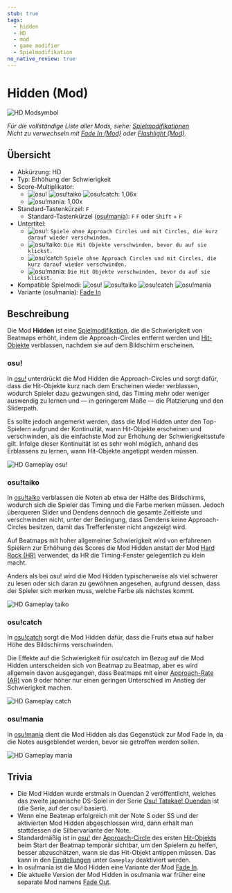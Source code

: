 ```yaml
---
stub: true
tags:
  - hidden
  - HD
  - mod
  - game modifier
  - Spielmodifikation
no_native_review: true
---
```


# Hidden (Mod)

![HD Modsymbol](/wiki/shared/mods/HD.png "Hidden (HD) Modsymbol")

*Für die vollständige Liste aller Mods, siehe: [Spielmodifikationen](/wiki/Gameplay/Game_modifier)*\
*Nicht zu verwechseln mit [Fade In (Mod)](/wiki/Gameplay/Game_modifier/Fade_In) oder [Flashlight (Mod)](/wiki/Gameplay/Game_modifier/Flashlight).*

## Übersicht

- Abkürzung: HD
- Typ: Erhöhung der Schwierigkeit
- Score-Multiplikator:
  - ![][osu!] ![][osu!taiko] ![][osu!catch]: 1,06x
  - ![][osu!mania]: 1,00x
- Standard-Tastenkürzel: `F`
  - Standard-Tastenkürzel ([osu!mania](/wiki/Game_mode/osu!mania)): `F` `F` oder `Shift` + `F`
- Untertitel:
  - ![][osu!]: `Spiele ohne Approach Circles und mit Circles, die kurz darauf wieder verschwinden.`
  - ![][osu!taiko]: `Die Hit Objekte verschwinden, bevor du auf sie klickst.`
  - ![][osu!catch] `Spiele ohne Approach Circles und mit Circles, die kurz darauf wieder verschwinden.`
  - ![][osu!mania]: `Die Hit Objekte verschwinden, bevor du auf sie klickst.`
- Kompatible Spielmodi: ![][osu!] ![][osu!taiko] ![][osu!catch] ![][osu!mania]
- Variante (osu!mania): [Fade In](/wiki/Gameplay/Game_modifier/Fade_In)

## Beschreibung

Die Mod **Hidden** ist eine [Spielmodifikation](/wiki/Gameplay/Game_modifier), die die Schwierigkeit von Beatmaps erhöht, indem die Approach-Circles entfernt werden und [Hit-Objekte](/wiki/Gameplay/Hit_object) verblassen, nachdem sie auf dem Bildschirm erscheinen.

### osu!

In [osu!](/wiki/Game_mode/osu!) unterdrückt die Mod Hidden die Approach-Circles und sorgt dafür, dass die Hit-Objekte kurz nach dem Erscheinen wieder verblassen, wodurch Spieler dazu gezwungen sind, das Timing mehr oder weniger auswendig zu lernen und — in geringerem Maße — die Platzierung und den Sliderpath.

Es sollte jedoch angemerkt werden, dass die Mod Hidden unter den Top-Spielern aufgrund der Kontinuität, wann Hit-Objekte erscheinen und verschwinden, als die einfachste Mod zur Erhöhung der Schwierigkeitsstufe gilt. Infolge dieser Kontinuität ist es sehr wohl möglich, anhand des Erblassens zu lernen, wann Hit-Objekte angetippt werden müssen.

![HD Gameplay osu!](img/HD-osu.jpg "Gameplay in osu! mit der aktivierten Mod Hidden")

### osu!taiko

In [osu!taiko](/wiki/Game_mode/osu!taiko) verblassen die Noten ab etwa der Hälfte des Bildschirms, wodurch sich die Spieler das Timing und die Farbe merken müssen. Jedoch überqueren Slider und Dendens dennoch die gesamte Zeitleiste und verschwinden nicht, unter der Bedingung, dass Dendens keine Approach-Circles besitzen, damit das Trefferfenster nicht angezeigt wird.

Auf Beatmaps mit hoher allgemeiner Schwierigkeit wird von erfahrenen Spielern zur Erhöhung des Scores die Mod Hidden anstatt der Mod [Hard Rock (HR)](/wiki/Gameplay/Game_modifier/Hard_Rock) verwendet, da HR die Timing-Fenster gelegentlich zu klein macht.

Anders als bei osu! wird die Mod Hidden typischerweise als viel schwerer zu lesen oder sich daran zu gewöhnen angesehen, aufgrund dessen, dass der Spieler sich merken muss, welche Farbe als nächstes kommt.

![HD Gameplay taiko](img/HD-taiko.jpg "Gameplay in osu!taiko mit der aktivierten Mod Hidden")

### osu!catch

In [osu!catch](/wiki/Game_mode/osu!catch) sorgt die Mod Hidden dafür, dass die Fruits etwa auf halber Höhe des Bildschirms verschwinden.

Die Effekte auf die Schwierigkeit für osu!catch im Bezug auf die Mod Hidden unterscheiden sich von Beatmap zu Beatmap, aber es wird allgemein davon ausgegangen, dass Beatmaps mit einer [Approach-Rate (AR)](/wiki/Beatmap/Approach_rate) von 9 oder höher nur einen geringen Unterschied im Anstieg der Schwierigkeit machen.

![HD Gameplay catch](img/HD-catch.jpg "Gameplay in osu!catch mit der aktivierten Mod Hidden")

### osu!mania

In [osu!mania](/wiki/Game_mode/osu!mania) dient die Mod Hidden als das Gegenstück zur Mod Fade In, da die Notes ausgeblendet werden, bevor sie getroffen werden sollen.

![HD Gameplay mania](img/HD-combo-comparison-mania.jpg "Gameplay mit der Mod Hidden bei einer 91er Combo (oben links), bei einer 326er Combo (oben in der Mitte), bei einer 516er Combo (oben rechts / unten links) und bei einer 900er Combo (unten rechts) in osu!mania")

## Trivia

- Die Mod Hidden wurde erstmals in Ouendan 2 veröffentlicht, welches das zweite japanische DS-Spiel in der Serie [Osu! Tatakae! Ouendan](https://en.wikipedia.org/wiki/Osu!_Tatakae!_Ouendan) ist (die Serie, auf der osu! basiert).
- Wenn eine Beatmap erfolgreich mit der Note S oder SS und der aktivierten Mod Hidden abgeschlossen wird, dann erhält man stattdessen die Silbervariante der Note.
- Standardmäßig ist in [osu!](/wiki/Game_mode/osu!) der [Approach-Circle](/wiki/Gameplay/Hit_object/Approach_circle) des ersten [Hit-Objekts](/wiki/Gameplay/Hit_object) beim Start der Beatmap temporär sichtbar, um den Spielern zu helfen, besser abzuschätzen, wann sie das Hit-Objekt antippen müssen. Das kann in den [Einstellungen](/wiki/Client/Options) unter `Gameplay` deaktiviert werden.
- In osu!mania ist die Mod Hidden eine Variante der Mod [Fade In](/wiki/Gameplay/Game_modifier/Fade_In).
- Die aktuelle Version der Mod Hidden in osu!mania war früher eine separate Mod namens [Fade Out](/wiki/Gameplay/Game_modifier/Fade_Out).

[osu!]: /wiki/shared/mode/osu.png "osu!"
[osu!taiko]: /wiki/shared/mode/taiko.png "osu!taiko"
[osu!catch]: /wiki/shared/mode/catch.png "osu!catch"
[osu!mania]: /wiki/shared/mode/mania.png "osu!mania"
